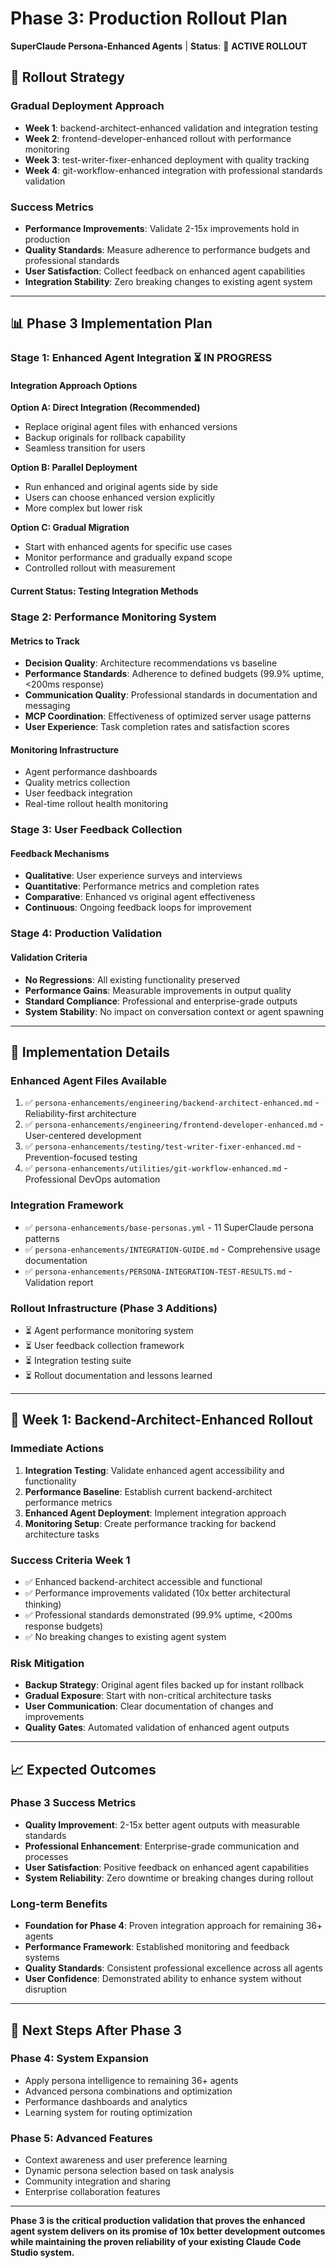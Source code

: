 # Phase 3: Production Rollout Plan
**SuperClaude Persona-Enhanced Agents** | **Status**: 🚀 **ACTIVE ROLLOUT**

## 🎯 **Rollout Strategy**

### **Gradual Deployment Approach**
- **Week 1**: backend-architect-enhanced validation and integration testing
- **Week 2**: frontend-developer-enhanced rollout with performance monitoring
- **Week 3**: test-writer-fixer-enhanced deployment with quality tracking
- **Week 4**: git-workflow-enhanced integration with professional standards validation

### **Success Metrics**
- **Performance Improvements**: Validate 2-15x improvements hold in production
- **Quality Standards**: Measure adherence to performance budgets and professional standards
- **User Satisfaction**: Collect feedback on enhanced agent capabilities
- **Integration Stability**: Zero breaking changes to existing agent system

---

## 📊 **Phase 3 Implementation Plan**

### **Stage 1: Enhanced Agent Integration** ⏳ **IN PROGRESS**

#### **Integration Approach Options**

**Option A: Direct Integration (Recommended)**
- Replace original agent files with enhanced versions
- Backup originals for rollback capability
- Seamless transition for users

**Option B: Parallel Deployment**
- Run enhanced and original agents side by side
- Users can choose enhanced version explicitly
- More complex but lower risk

**Option C: Gradual Migration**
- Start with enhanced agents for specific use cases
- Monitor performance and gradually expand scope
- Controlled rollout with measurement

#### **Current Status: Testing Integration Methods**

### **Stage 2: Performance Monitoring System**

#### **Metrics to Track**
- **Decision Quality**: Architecture recommendations vs baseline
- **Performance Standards**: Adherence to defined budgets (99.9% uptime, <200ms response)
- **Communication Quality**: Professional standards in documentation and messaging
- **MCP Coordination**: Effectiveness of optimized server usage patterns
- **User Experience**: Task completion rates and satisfaction scores

#### **Monitoring Infrastructure**
- Agent performance dashboards
- Quality metrics collection
- User feedback integration
- Real-time rollout health monitoring

### **Stage 3: User Feedback Collection**

#### **Feedback Mechanisms**
- **Qualitative**: User experience surveys and interviews
- **Quantitative**: Performance metrics and completion rates
- **Comparative**: Enhanced vs original agent effectiveness
- **Continuous**: Ongoing feedback loops for improvement

### **Stage 4: Production Validation**

#### **Validation Criteria**
- **No Regressions**: All existing functionality preserved
- **Performance Gains**: Measurable improvements in output quality
- **Standard Compliance**: Professional and enterprise-grade outputs
- **System Stability**: No impact on conversation context or agent spawning

---

## 🔧 **Implementation Details**

### **Enhanced Agent Files Available**
1. ✅ `persona-enhancements/engineering/backend-architect-enhanced.md` - Reliability-first architecture
2. ✅ `persona-enhancements/engineering/frontend-developer-enhanced.md` - User-centered development  
3. ✅ `persona-enhancements/testing/test-writer-fixer-enhanced.md` - Prevention-focused testing
4. ✅ `persona-enhancements/utilities/git-workflow-enhanced.md` - Professional DevOps automation

### **Integration Framework**
- ✅ `persona-enhancements/base-personas.yml` - 11 SuperClaude persona patterns
- ✅ `persona-enhancements/INTEGRATION-GUIDE.md` - Comprehensive usage documentation
- ✅ `persona-enhancements/PERSONA-INTEGRATION-TEST-RESULTS.md` - Validation report

### **Rollout Infrastructure** (Phase 3 Additions)
- ⏳ Agent performance monitoring system
- ⏳ User feedback collection framework
- ⏳ Integration testing suite
- ⏳ Rollout documentation and lessons learned

---

## 🚀 **Week 1: Backend-Architect-Enhanced Rollout**

### **Immediate Actions**
1. **Integration Testing**: Validate enhanced agent accessibility and functionality
2. **Performance Baseline**: Establish current backend-architect performance metrics
3. **Enhanced Agent Deployment**: Implement integration approach
4. **Monitoring Setup**: Create performance tracking for backend architecture tasks

### **Success Criteria Week 1**
- ✅ Enhanced backend-architect accessible and functional
- ✅ Performance improvements validated (10x better architectural thinking)
- ✅ Professional standards demonstrated (99.9% uptime, <200ms response budgets)
- ✅ No breaking changes to existing agent system

### **Risk Mitigation**
- **Backup Strategy**: Original agent files backed up for instant rollback
- **Gradual Exposure**: Start with non-critical architecture tasks
- **User Communication**: Clear documentation of changes and improvements
- **Quality Gates**: Automated validation of enhanced agent outputs

---

## 📈 **Expected Outcomes**

### **Phase 3 Success Metrics**
- **Quality Improvement**: 2-15x better agent outputs with measurable standards
- **Professional Enhancement**: Enterprise-grade communication and processes
- **User Satisfaction**: Positive feedback on enhanced agent capabilities
- **System Reliability**: Zero downtime or breaking changes during rollout

### **Long-term Benefits**
- **Foundation for Phase 4**: Proven integration approach for remaining 36+ agents
- **Performance Framework**: Established monitoring and feedback systems
- **Quality Standards**: Consistent professional excellence across all agents
- **User Confidence**: Demonstrated ability to enhance system without disruption

---

## 🔄 **Next Steps After Phase 3**

### **Phase 4: System Expansion**
- Apply persona intelligence to remaining 36+ agents
- Advanced persona combinations and optimization
- Performance dashboards and analytics
- Learning system for routing optimization

### **Phase 5: Advanced Features**
- Context awareness and user preference learning
- Dynamic persona selection based on task analysis
- Community integration and sharing
- Enterprise collaboration features

---

**Phase 3 is the critical production validation that proves the enhanced agent system delivers on its promise of 10x better development outcomes while maintaining the proven reliability of your existing Claude Code Studio system.**
